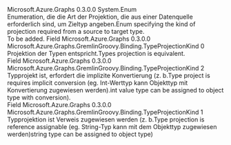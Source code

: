 <Type Name="TypeProjectionKind" FullName="Microsoft.Azure.Graphs.GremlinGroovy.Binding.TypeProjectionKind">
  <TypeSignature Language="C#" Value="public enum TypeProjectionKind" />
  <TypeSignature Language="ILAsm" Value=".class public auto ansi sealed TypeProjectionKind extends System.Enum" />
  <TypeSignature Language="DocId" Value="T:Microsoft.Azure.Graphs.GremlinGroovy.Binding.TypeProjectionKind" />
  <TypeSignature Language="VB.NET" Value="Public Enum TypeProjectionKind" />
  <TypeSignature Language="F#" Value="type TypeProjectionKind = " />
  <AssemblyInfo>
    <AssemblyName>Microsoft.Azure.Graphs</AssemblyName>
    <AssemblyVersion>0.3.0.0</AssemblyVersion>
  </AssemblyInfo>
  <Base>
    <BaseTypeName>System.Enum</BaseTypeName>
  </Base>
  <Docs>
    <summary>
            <span data-ttu-id="002e5-101">Enumeration, die die Art der Projektion, die aus einer Datenquelle erforderlich sind, um Zieltyp angeben.</span><span class="sxs-lookup"><span data-stu-id="002e5-101">Enum specifying the kind of projection required from a source to target type.</span></span>
            </summary>
    <remarks>To be added.</remarks>
  </Docs>
  <Members>
    <Member MemberName="Equivalent">
      <MemberSignature Language="C#" Value="Equivalent" />
      <MemberSignature Language="ILAsm" Value=".field public static literal valuetype Microsoft.Azure.Graphs.GremlinGroovy.Binding.TypeProjectionKind Equivalent = int32(0)" />
      <MemberSignature Language="DocId" Value="F:Microsoft.Azure.Graphs.GremlinGroovy.Binding.TypeProjectionKind.Equivalent" />
      <MemberSignature Language="VB.NET" Value="Equivalent" />
      <MemberSignature Language="F#" Value="Equivalent = 0" Usage="Microsoft.Azure.Graphs.GremlinGroovy.Binding.TypeProjectionKind.Equivalent" />
      <MemberType>Field</MemberType>
      <AssemblyInfo>
        <AssemblyName>Microsoft.Azure.Graphs</AssemblyName>
        <AssemblyVersion>0.3.0.0</AssemblyVersion>
      </AssemblyInfo>
      <ReturnValue>
        <ReturnType>Microsoft.Azure.Graphs.GremlinGroovy.Binding.TypeProjectionKind</ReturnType>
      </ReturnValue>
      <MemberValue>0</MemberValue>
      <Docs>
        <summary>
            <span data-ttu-id="002e5-102">Projektion der Typen entspricht.</span><span class="sxs-lookup"><span data-stu-id="002e5-102">Types projection is equivalent.</span></span>
            </summary>
      </Docs>
    </Member>
    <Member MemberName="ImplicitConversion">
      <MemberSignature Language="C#" Value="ImplicitConversion" />
      <MemberSignature Language="ILAsm" Value=".field public static literal valuetype Microsoft.Azure.Graphs.GremlinGroovy.Binding.TypeProjectionKind ImplicitConversion = int32(2)" />
      <MemberSignature Language="DocId" Value="F:Microsoft.Azure.Graphs.GremlinGroovy.Binding.TypeProjectionKind.ImplicitConversion" />
      <MemberSignature Language="VB.NET" Value="ImplicitConversion" />
      <MemberSignature Language="F#" Value="ImplicitConversion = 2" Usage="Microsoft.Azure.Graphs.GremlinGroovy.Binding.TypeProjectionKind.ImplicitConversion" />
      <MemberType>Field</MemberType>
      <AssemblyInfo>
        <AssemblyName>Microsoft.Azure.Graphs</AssemblyName>
        <AssemblyVersion>0.3.0.0</AssemblyVersion>
      </AssemblyInfo>
      <ReturnValue>
        <ReturnType>Microsoft.Azure.Graphs.GremlinGroovy.Binding.TypeProjectionKind</ReturnType>
      </ReturnValue>
      <MemberValue>2</MemberValue>
      <Docs>
        <summary>
            <span data-ttu-id="002e5-103">Typprojekt ist, erfordert die implizite Konvertierung (z. b.</span><span class="sxs-lookup"><span data-stu-id="002e5-103">Type project is requires implicit conversion (eg.</span></span> <span data-ttu-id="002e5-104">Int-Werttyp kann Objekttyp mit Konvertierung zugewiesen werden).</span><span class="sxs-lookup"><span data-stu-id="002e5-104">int value type can be assigned to object type with conversion).</span></span>
            </summary>
      </Docs>
    </Member>
    <Member MemberName="ReferenceAssignable">
      <MemberSignature Language="C#" Value="ReferenceAssignable" />
      <MemberSignature Language="ILAsm" Value=".field public static literal valuetype Microsoft.Azure.Graphs.GremlinGroovy.Binding.TypeProjectionKind ReferenceAssignable = int32(1)" />
      <MemberSignature Language="DocId" Value="F:Microsoft.Azure.Graphs.GremlinGroovy.Binding.TypeProjectionKind.ReferenceAssignable" />
      <MemberSignature Language="VB.NET" Value="ReferenceAssignable" />
      <MemberSignature Language="F#" Value="ReferenceAssignable = 1" Usage="Microsoft.Azure.Graphs.GremlinGroovy.Binding.TypeProjectionKind.ReferenceAssignable" />
      <MemberType>Field</MemberType>
      <AssemblyInfo>
        <AssemblyName>Microsoft.Azure.Graphs</AssemblyName>
        <AssemblyVersion>0.3.0.0</AssemblyVersion>
      </AssemblyInfo>
      <ReturnValue>
        <ReturnType>Microsoft.Azure.Graphs.GremlinGroovy.Binding.TypeProjectionKind</ReturnType>
      </ReturnValue>
      <MemberValue>1</MemberValue>
      <Docs>
        <summary>
            <span data-ttu-id="002e5-105">Typprojektion ist Verweis zugewiesen werden (z. b.</span><span class="sxs-lookup"><span data-stu-id="002e5-105">Type projection is reference assignable (eg.</span></span> <span data-ttu-id="002e5-106">String-Typ kann mit dem Objekttyp zugewiesen werden)</span><span class="sxs-lookup"><span data-stu-id="002e5-106">string type can be assigned to object type)</span></span>
            </summary>
      </Docs>
    </Member>
  </Members>
</Type>
